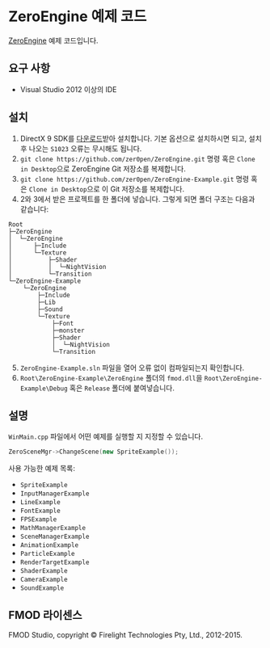 ZeroEngine 예제 코드
=================

[ZeroEngine](https://github.com/zer0pen/ZeroEngine) 예제 코드입니다.

## 요구 사항
  - Visual Studio 2012 이상의 IDE

## 설치
  1. DirectX 9 SDK를 [다운로드](https://www.microsoft.com/en-us/download/confirmation.aspx?id=6812)받아 설치합니다. 기본 옵션으로 설치하시면 되고, 설치 후 나오는 `S1023` 오류는 무시해도 됩니다.
  2. `git clone https://github.com/zer0pen/ZeroEngine.git` 명령 혹은 `Clone in Desktop`으로 ZeroEngine Git 저장소를 복제합니다.
  3. `git clone https://github.com/zer0pen/ZeroEngine-Example.git` 명령 혹은 `Clone in Desktop`으로 이 Git 저장소를 복제합니다.
  4. 2와 3에서 받은 프로젝트를 한 폴더에 넣습니다. 그렇게 되면 폴더 구조는 다음과 같습니다:
```
Root
├─ZeroEngine
│  └─ZeroEngine
│      ├─Include
│      └─Texture
│          ├─Shader
│          │  └─NightVision
│          └─Transition
└─ZeroEngine-Example
    └─ZeroEngine
        ├─Include
        ├─Lib
        ├─Sound
        └─Texture
            ├─Font
            ├─monster
            ├─Shader
            │  └─NightVision
            └─Transition
```
  5. `ZeroEngine-Example.sln` 파일을 열어 오류 없이 컴파일되는지 확인합니다.
  6. `Root\ZeroEngine-Example\ZeroEngine` 폴더의 `fmod.dll`을 `Root\ZeroEngine-Example\Debug` 혹은 `Release` 폴더에 붙여넣습니다.

## 설명
`WinMain.cpp` 파일에서 어떤 예제를 실행할 지 지정할 수 있습니다.
```C++
ZeroSceneMgr->ChangeScene(new SpriteExample());
```
사용 가능한 예제 목록:
  - `SpriteExample`
  - `InputManagerExample`
  - `LineExample`
  - `FontExample`
  - `FPSExample`
  - `MathManagerExample`
  - `SceneManagerExample`
  - `AnimationExample`
  - `ParticleExample`
  - `RenderTargetExample`
  - `ShaderExample`
  - `CameraExample`
  - `SoundExample`

## FMOD 라이센스
  FMOD Studio, copyright © Firelight Technologies Pty, Ltd., 2012-2015.
